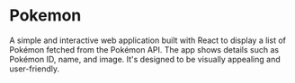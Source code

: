 # Pokemon
A simple and interactive web application built with React to display a list of Pokémon fetched from the Pokémon API. The app shows details such as Pokémon ID, name, and image. It's designed to be visually appealing and user-friendly.
